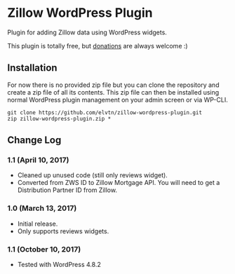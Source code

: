 # Zillow WordPress Plugin

Plugin for adding Zillow data using WordPress widgets.

This plugin is totally free, but [donations](https://www.paypal.com/cgi-bin/webscr?cmd=_s-xclick&hosted_button_id=8C8535TEAQ7PJ "PayPal") are always welcome :)

## Installation

For now there is no provided zip file but you can clone the repository and create a zip file of all its contents. This zip file can then be installed using normal WordPress plugin management on your admin screen or via WP-CLI.

    git clone https://github.com/elvtn/zillow-wordpress-plugin.git
    zip zillow-wordpress-plugin.zip *

## Change Log

### 1.1 (April 10, 2017)

- Cleaned up unused code (still only reviews widget).
- Converted from ZWS ID to Zillow Mortgage API. You will need to get a Distribution Partner ID from Zillow.

### 1.0 (March 13, 2017)

- Initial release.
- Only supports reviews widgets.

### 1.1 (October 10, 2017)

- Tested with WordPress 4.8.2
